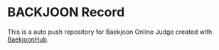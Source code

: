 # BACKJOON Record
This is a auto push repository for Baekjoon Online Judge created with [BaekjoonHub](https://github.com/BaekjoonHub/BaekjoonHub).
